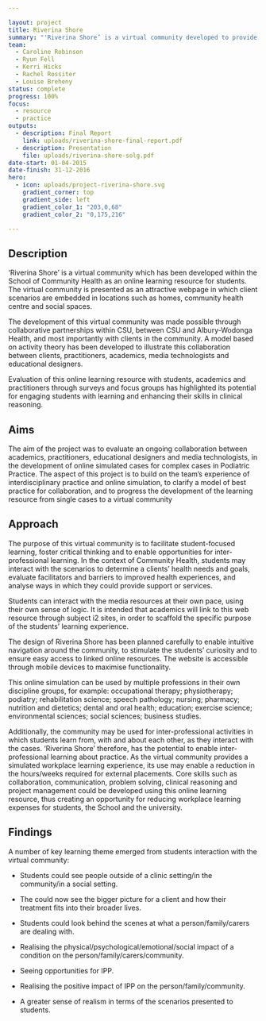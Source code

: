 ```yaml
---

layout: project
title: Riverina Shore
summary: "'Riverina Shore’ is a virtual community developed to provide contextual client information for online learning."
team:
  - Caroline Robinson
  - Ryun Fell
  - Kerri Hicks
  - Rachel Rossiter
  - Louise Breheny
status: complete
progress: 100%
focus:
  - resource
  - practice
outputs:
  - description: Final Report
    link: uploads/riverina-shore-final-report.pdf
  - description: Presentation
    file: uploads/riverina-shore-solg.pdf
date-start: 01-04-2015
date-finish: 31-12-2016
hero:
  - icon: uploads/project-riverina-shore.svg
    gradient_corner: top
    gradient_side: left
    gradient_color_1: "203,0,68"
    gradient_color_2: "0,175,216"

---
```


## Description

‘Riverina Shore’ is a virtual community which has been developed within the School of Community Health as an online learning resource for students. The virtual community is presented as an attractive webpage in which client scenarios are embedded in locations such as homes, community health centre and social spaces.
The development of this virtual community was made possible through collaborative partnerships within CSU, between CSU and Albury-Wodonga Health, and most importantly with clients in the community.  A model based on activity theory has been developed to illustrate this collaboration between clients, practitioners, academics, media technologists and educational designers.
Evaluation of this online learning resource with students, academics and practitioners through surveys and focus groups has highlighted its potential for engaging students with learning and enhancing their skills in clinical reasoning.

## Aims

The aim of the project was to evaluate an ongoing collaboration between academics, practitioners, educational designers and media technologists, in the development of online simulated cases for complex cases in Podiatric Practice. The aspect of this project is to build on the team’s experience of interdisciplinary practice and online simulation, to clarify a model of best practice for collaboration, and to progress the development of the learning resource from single cases to a virtual community

## Approach

The purpose of this virtual community is to facilitate student-focused learning, foster critical thinking and to enable opportunities for inter-professional learning. In the context of Community Health, students may interact with the scenarios to determine a clients’ health needs and goals, evaluate facilitators and barriers to improved health experiences, and analyse ways in which they could provide support or services.

Students can interact with the media resources at their own pace, using their own sense of logic. It is intended that academics will link to this web resource through subject i2 sites, in order to scaffold the specific purpose of the students’ learning experience.

The design of Riverina Shore has been planned carefully to enable intuitive navigation around the community, to stimulate the students’ curiosity and to ensure easy access to linked online resources. The website is accessible through mobile devices to maximise functionality.

This online simulation can be used by multiple professions in their own discipline groups, for example: occupational therapy; physiotherapy; podiatry; rehabilitation science; speech pathology; nursing; pharmacy; nutrition and dietetics; dental and oral health; education; exercise science; environmental sciences; social sciences; business studies.

Additionally, the community may be used for inter-professional activities in which students learn from, with and about each other, as they interact with the cases. ‘Riverina Shore’ therefore, has the potential to enable inter- professional learning about practice. As the virtual community provides a simulated workplace learning experience, its use may enable a reduction in the hours/weeks required for external placements. Core skills such as collaboration, communication, problem solving, clinical reasoning and project management could be developed using this online learning resource, thus creating an opportunity for reducing workplace learning expenses for students, the School and the university.

## Findings

A number of key learning theme emerged from students interaction with the virtual community:
- Students could see people outside of a clinic setting/in the community/in a social setting.
- The could now see the bigger picture for a client and how their treatment fits into their broader lives.
- Students could look behind the scenes at what a person/family/carers are dealing with.
- Realising the physical/psychological/emotional/social impact of a condition on the person/family/carers/community.
- Seeing opportunities for IPP.- Realising the positive impact of IPP on the person/family/community.
- A greater sense of realism in terms of the scenarios presented to students.
